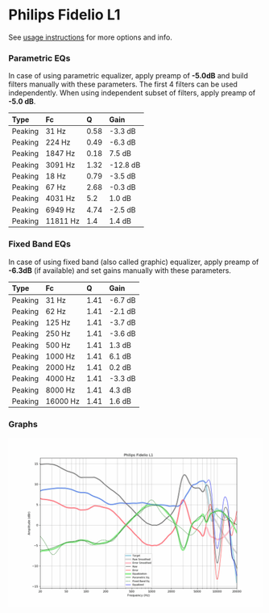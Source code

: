 # Philips Fidelio L1
See [usage instructions](https://github.com/jaakkopasanen/AutoEq#usage) for more options and info.

### Parametric EQs
In case of using parametric equalizer, apply preamp of **-5.0dB** and build filters manually
with these parameters. The first 4 filters can be used independently.
When using independent subset of filters, apply preamp of **-5.0 dB**.

| Type    | Fc       |    Q | Gain     |
|:--------|:---------|:-----|:---------|
| Peaking | 31 Hz    | 0.58 | -3.3 dB  |
| Peaking | 224 Hz   | 0.49 | -6.3 dB  |
| Peaking | 1847 Hz  | 0.18 | 7.5 dB   |
| Peaking | 3091 Hz  | 1.32 | -12.8 dB |
| Peaking | 18 Hz    | 0.79 | -3.5 dB  |
| Peaking | 67 Hz    | 2.68 | -0.3 dB  |
| Peaking | 4031 Hz  | 5.2  | 1.0 dB   |
| Peaking | 6949 Hz  | 4.74 | -2.5 dB  |
| Peaking | 11811 Hz | 1.4  | 1.4 dB   |

### Fixed Band EQs
In case of using fixed band (also called graphic) equalizer, apply preamp of **-6.3dB**
(if available) and set gains manually with these parameters.

| Type    | Fc       |    Q | Gain    |
|:--------|:---------|:-----|:--------|
| Peaking | 31 Hz    | 1.41 | -6.7 dB |
| Peaking | 62 Hz    | 1.41 | -2.1 dB |
| Peaking | 125 Hz   | 1.41 | -3.7 dB |
| Peaking | 250 Hz   | 1.41 | -3.6 dB |
| Peaking | 500 Hz   | 1.41 | 1.3 dB  |
| Peaking | 1000 Hz  | 1.41 | 6.1 dB  |
| Peaking | 2000 Hz  | 1.41 | 0.2 dB  |
| Peaking | 4000 Hz  | 1.41 | -3.3 dB |
| Peaking | 8000 Hz  | 1.41 | 4.3 dB  |
| Peaking | 16000 Hz | 1.41 | 1.6 dB  |

### Graphs
![](./Philips%20Fidelio%20L1.png)